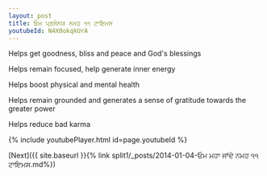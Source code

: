 ```yaml
---
layout: post
title: ਓਮ ਪ੍ਰਸੰਨਯ ਨਮਹ ੧੧ ਟਾਇਮਸ
youtubeId: N4X0okqkUrA
---
```

 
 
Helps get goodness, bliss and peace and God's blessings
 
Helps remain focused, help generate inner energy 
 
Helps boost physical and mental health 
 
Helps remain grounded and generates a sense of gratitude towards the greater power 
 
Helps reduce bad karma
 
 
 
 


{% include youtubePlayer.html id=page.youtubeId %}
 
[Next]({{ site.baseurl }}{% link  split1/_posts/2014-01-04-ਓਮ ਮਹਾ ਜਾਂਦੇ ਨਮਹ ੧੧ ਟਾਇਮਸ.md%})
 

